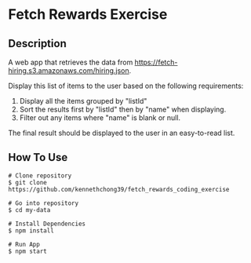 # Fetch Rewards Exercise


## Description
A web app that retrieves the data from https://fetch-hiring.s3.amazonaws.com/hiring.json.

Display this list of items to the user based on the following requirements:
1. Display all the items grouped by "listId"
2. Sort the results first by "listId" then by "name" when displaying.
3. Filter out any items where "name" is blank or null.

The final result should be displayed to the user in an easy-to-read list.

## How To Use
```
# Clone repository
$ git clone https://github.com/kennethchong39/fetch_rewards_coding_exercise

# Go into repository
$ cd my-data

# Install Dependencies
$ npm install

# Run App
$ npm start
```
